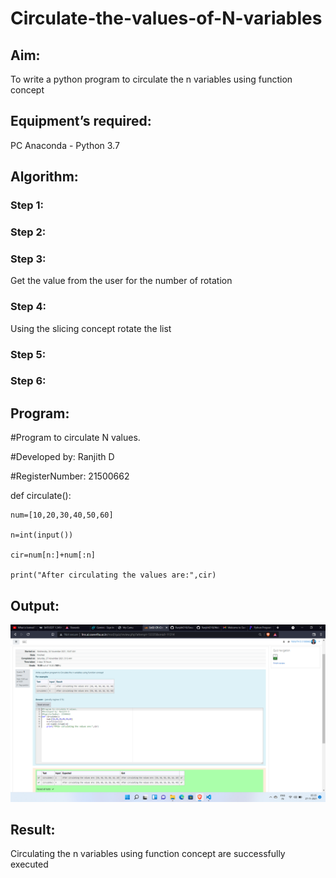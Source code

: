 # Circulate-the-values-of-N-variables
## Aim:
To write a python program to circulate the n variables using function concept
## Equipment’s required:
PC
Anaconda - Python 3.7
## Algorithm: 
### Step 1: 
### Step 2: 
### Step 3: 
Get the value from the user for the number of rotation
### Step 4: 
Using the slicing concept rotate the list

### Step 5: 
### Step 6: 
## Program:
#Program to circulate N values.

#Developed by: Ranjith D

#RegisterNumber: 21500662

def circulate():
    
    num=[10,20,30,40,50,60]
    
    n=int(input())
    
    cir=num[n:]+num[:n]
    
    print("After circulating the values are:",cir)

## Output:
![output](https://github.com/RanjithD18/Circulate-the-values-of-N-variables/blob/main/Screenshot%20(9).png?raw=true)
## Result:
Circulating the n variables using function concept are successfully executed
